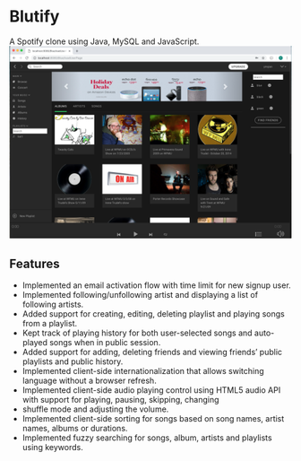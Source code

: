 # Blutify
A Spotify clone using Java, MySQL and JavaScript.
![](https://github.com/yinqianzheng/Blutify/blob/master/btf%20Screen%20Shot.png?raw=true)

## Features

- Implemented an email activation flow with time limit for new signup user.
- Implemented following/unfollowing artist and displaying a list of following artists.
- Added support for creating, editing, deleting playlist and playing songs from a playlist.
- Kept track of playing history for both user-selected songs and auto-played songs when in public session.
- Added support for adding, deleting friends and viewing friends’ public playlists and public history.
- Implemented client-side internationalization that allows switching language without a browser refresh.
- Implemented client-side audio playing control using HTML5 audio API with support for playing, pausing, skipping, changing
- shuffle mode and adjusting the volume.
- Implemented client-side sorting for songs based on song names, artist names, albums or durations.
- Implemented fuzzy searching for songs, album, artists and playlists using keywords.

